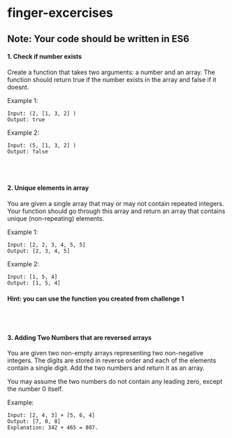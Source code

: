 # finger-excercises

<h2> Note: Your code should be written in ES6 </h2>

<h4> 1. Check if number exists </h4>

Create a function that takes two arguments: a number and an array. The function should return true if the number exists in the array and false if it doesnt. 

Example 1: 
``` 
Input: (2, [1, 3, 2] )
Output: true
```

Example 2: 
``` 
Input: (5, [1, 3, 2] )
Output: false
```
<br/>
<br/>

<h4> 2. Unique elements in array </h4>

You are given a single array that may or may not contain repeated integers. Your function should go through this array and return an array that contains unique (non-repeating) elements. 

Example 1: 
``` 
Input: [2, 2, 3, 4, 5, 5] 
Output: [2, 3, 4, 5]
```

Example 2: 
``` 
Input: [1, 5, 4] 
Output: [1, 5, 4]
```

<h4> Hint: you can use the function you created from challenge 1 </h4>

<br/>
<br/>

<h4> 3. Adding Two Numbers that are reversed arrays </h4>

You are given two non-empty arrays representing two non-negative integers. The digits are stored in reverse order and each of the elements contain a single digit. Add the two numbers and return it as an array.

You may assume the two numbers do not contain any leading zero, except the number 0 itself.

Example:

``` 
Input: [2, 4, 3] + [5, 6, 4]
Output: [7, 0, 8]
Explanation: 342 + 465 = 807.
```

